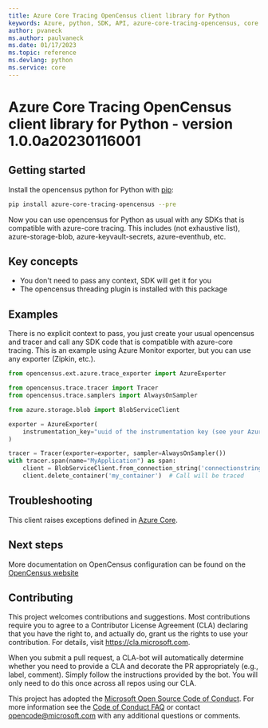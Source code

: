 ```yaml
---
title: Azure Core Tracing OpenCensus client library for Python
keywords: Azure, python, SDK, API, azure-core-tracing-opencensus, core
author: pvaneck
ms.author: paulvaneck
ms.date: 01/17/2023
ms.topic: reference
ms.devlang: python
ms.service: core
---
```



# Azure Core Tracing OpenCensus client library for Python - version 1.0.0a20230116001 


## Getting started

Install the opencensus python for Python with [pip](https://pypi.org/project/pip/):

```bash
pip install azure-core-tracing-opencensus --pre
```

Now you can use opencensus for Python as usual with any SDKs that is compatible
with azure-core tracing. This includes (not exhaustive list), azure-storage-blob, azure-keyvault-secrets, azure-eventhub, etc.

## Key concepts

* You don't need to pass any context, SDK will get it for you
* The opencensus threading plugin is installed with this package

## Examples

There is no explicit context to pass, you just create your usual opencensus and tracer and
call any SDK code that is compatible with azure-core tracing. This is an example
using Azure Monitor exporter, but you can use any exporter (Zipkin, etc.).

```python
from opencensus.ext.azure.trace_exporter import AzureExporter

from opencensus.trace.tracer import Tracer
from opencensus.trace.samplers import AlwaysOnSampler

from azure.storage.blob import BlobServiceClient

exporter = AzureExporter(
    instrumentation_key="uuid of the instrumentation key (see your Azure Monitor account)"
)

tracer = Tracer(exporter=exporter, sampler=AlwaysOnSampler())
with tracer.span(name="MyApplication") as span:
    client = BlobServiceClient.from_connection_string('connectionstring')
    client.delete_container('my_container')  # Call will be traced
```


## Troubleshooting

This client raises exceptions defined in [Azure Core](/python/api/azure-core/azure.core.exceptions?view=azure-python).


## Next steps

More documentation on OpenCensus configuration can be found on the [OpenCensus website](https://opencensus.io)


## Contributing
This project welcomes contributions and suggestions.  Most contributions require you to agree to a Contributor License Agreement (CLA) declaring that you have the right to, and actually do, grant us the rights to use your contribution. For details, visit https://cla.microsoft.com.

When you submit a pull request, a CLA-bot will automatically determine whether you need to provide a CLA and decorate the PR appropriately (e.g., label, comment). Simply follow the instructions provided by the bot. You will only need to do this once across all repos using our CLA.

This project has adopted the [Microsoft Open Source Code of Conduct](https://opensource.microsoft.com/codeofconduct/). For more information see the [Code of Conduct FAQ](https://opensource.microsoft.com/codeofconduct/faq/) or contact [opencode@microsoft.com](mailto:opencode@microsoft.com) with any additional questions or comments.

